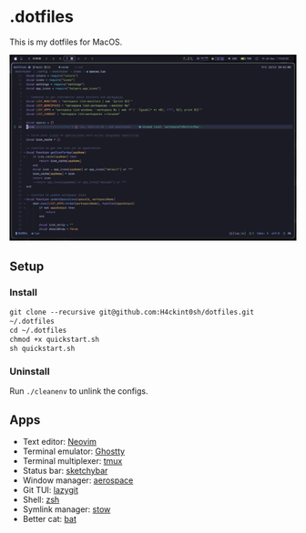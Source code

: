 # .dotfiles

This is my dotfiles for MacOS.

![Ghostty](screenshots/Screenshot.png)

## Setup

### Install

```
git clone --recursive git@github.com:H4ckint0sh/dotfiles.git ~/.dotfiles
cd ~/.dotfiles
chmod +x quickstart.sh
sh quickstart.sh
```

### Uninstall

Run `./cleanenv` to unlink the configs.

## Apps

- Text editor: [Neovim](https://neovim.io/)
- Terminal emulator: [Ghostty](https://github.com/ghost-cli/ghostty)
- Terminal multiplexer: [tmux](https://github.com/tmux/tmux)
- Status bar: [sketchybar](https://github.com/FelixKratz/SketchyBar)
- Window manager: [aerospace](https://github.com/nikitabobko/AeroSpace)
- Git TUI: [lazygit](https://github.com/jesseduffield/lazygit)
- Shell: [zsh](https://www.zsh.org)
- Symlink manager: [stow](https://www.gnu.org/software/stow/)
- Better cat: [bat](https://github.com/sharkdp/bat)
